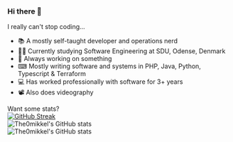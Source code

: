 ### Hi there 👋

I really can't stop coding...

- 📚 A mostly self-taught developer and operations nerd
- 👨‍🏫 Currently studying Software Engineering at SDU, Odense, Denmark
- 🔧 Always working on something
- ⌨ Mostly writing software and systems in PHP, Java, Python, Typescript & Terraform
- 💻 Has worked professionally with software for 3+ years
- 📽 Also does videography

Want some stats?  
[![GitHub Streak](https://github-readme-streak-stats.herokuapp.com?user=the0mikkel&theme=discord_old_blurple&hide_border=true&date_format=j%20M%5B%20Y%5D)](https://git.io/streak-stats)  
![The0mikkel's GitHub stats](https://github-readme-stats.vercel.app/api?username=The0mikkel&show_icons=true&theme=discord_old_blurple&count_private=true&hide_border=true)  
![The0mikkel's GitHub stats](https://github-readme-stats.vercel.app/api/top-langs?username=The0mikkel&show_icons=true&theme=discord_old_blurple&count_private=true&hide_border=true)  
<!-- ![Top Langs](https://github-readme-stats.vercel.app/api/top-langs/?username=The0mikkel&langs_count=6&theme=discord_old_blurple&count_private=true) -->
